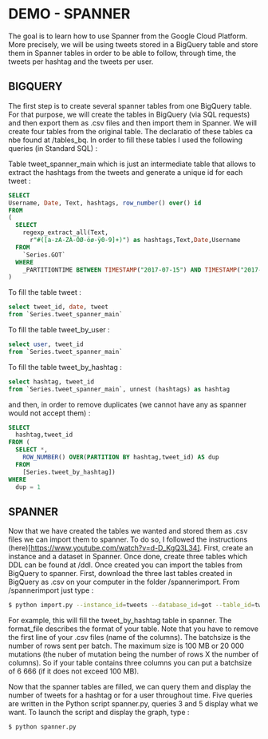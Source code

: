 # DEMO - SPANNER

The goal is to learn how to use Spanner from the Google Cloud Platform. More precisely, we will be using tweets stored in a BigQuery table and store them in Spanner tables in order to be able to follow, through time, the tweets per hashtag and the tweets per user.

## BIGQUERY

The first step is to create several spanner tables from one BigQuery table. For that purpose, we will create the tables in BigQuery (via SQL requests) and then export them as .csv files and then import them in Spanner. We will create four tables from the original table. The declaratio of these tables ca nbe found at /tables_bq. In order to fill these tables I used the following queries (in Standard SQL) : 

Table tweet_spanner_main which is just an intermediate table that allows to extract the hashtags from the tweets and generate a unique id for each tweet :
```sql
SELECT 
Username, Date, Text, hashtags, row_number() over() id
FROM 
(
  SELECT
    regexp_extract_all(Text,
      r"#([a-zA-ZÀ-ÖØ-öø-ÿ0-9]+)") as hashtags,Text,Date,Username 
  FROM
    `Series.GOT`
  WHERE
    _PARTITIONTIME BETWEEN TIMESTAMP("2017-07-15") AND TIMESTAMP("2017-08-28")
)
```
To fill the table tweet :
```sql
select tweet_id, date, tweet
from `Series.tweet_spanner_main` 
```
To fill the table tweet_by_user :
```sql
select user, tweet_id
from `Series.tweet_spanner_main` 
```
To fill the table tweet_by_hashtag :
```sql
select hashtag, tweet_id
from `Series.tweet_spanner_main`, unnest (hashtags) as hashtag
```
and then, in order to remove duplicates (we cannot have any as spanner would not accept them) :
```sql
SELECT
  hashtag,tweet_id
FROM (
  SELECT *,
    ROW_NUMBER() OVER(PARTITION BY hashtag,tweet_id) AS dup
  FROM
    [Series.tweet_by_hashtag])
WHERE
  dup = 1
```
## SPANNER

Now that we have created the tables we wanted and stored them as .csv files we can import them to spanner. To do so, I followed the instructions (here)[https://www.youtube.com/watch?v=d-D_KgQ3L34].
First, create an instance and a dataset in Spanner. Once done, create three tables which DDL can be found at /ddl. Once created you can import the tables from BigQuery to spanner. First, download the three last tables created in BigQuery as .csv on your computer in the folder /spannerimport. From /spannerimport just type :
```bash
$ python import.py --instance_id=tweets --database_id=got --table_id=tweet_by_hashtag --batchsize=6000 --data_file=tweet_by_hashtag.csv --format_file=hashtag_table.fmt
```
For example, this will fill the tweet_by_hashtag table in spanner. The format_file describes the format of your table. Note that you have to remove the first line of your .csv files (name of the columns). The batchsize is the number of rows sent per batch. The maximum size is 100 MB or 20 000 mutations (the nuber of mutation being the number of rows X the number of columns). So if your table contains three columns you can put a batchsize of 6 666 (if it does not exceed 100 MB).

Now that the spanner tables are filled, we can query them and display the number of tweets for a hashtag or for a user throughout time. Five queries are written in the Python script spanner.py, queries 3 and 5 display what we want. To launch the script and display the graph, type :
```bash
$ python spanner.py
```

